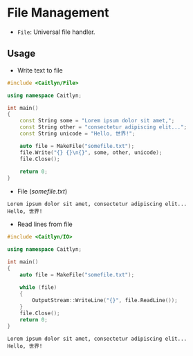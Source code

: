 # File Management

- `File`: Universal file handler.

## Usage

- Write text to file

```c++
#include <Caitlyn/File>

using namespace Caitlyn;

int main()
{
    const String some = "Lorem ipsum dolor sit amet,";
    const String other = "consectetur adipiscing elit...";
    const String unicode = "Hello, 世界!";

    auto file = MakeFile("somefile.txt");
    file.Write("{} {}\n{}", some, other, unicode);
    file.Close();
  
    return 0;
}
```

- File (_somefile.txt_)

```text
Lorem ipsum dolor sit amet, consectetur adipiscing elit...
Hello, 世界!
```

- Read lines from file

```c++
#include <Caitlyn/IO>

using namespace Caitlyn;

int main()
{
    auto file = MakeFile("somefile.txt");
    
    while (file)
    {
        OutputStream::WriteLine("{}", file.ReadLine());
    }
    file.Close();
    return 0;
}
```

```text
Lorem ipsum dolor sit amet, consectetur adipiscing elit...
Hello, 世界!
```
